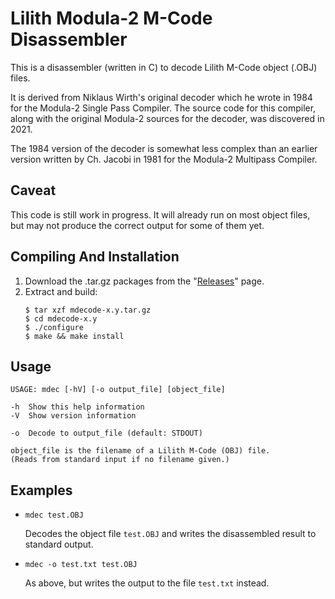# Lilith Modula-2 M-Code Disassembler
This is a disassembler (written in C) to decode Lilith M-Code object (.OBJ) files.

It is derived from Niklaus Wirth's original decoder which he wrote in 1984 for the Modula-2 Single Pass Compiler. The source code for this compiler, along with the original Modula-2 sources for the decoder, was discovered in 2021.

The 1984 version of the decoder is somewhat less complex than an earlier version written by Ch. Jacobi in 1981 for the Modula-2 Multipass Compiler.

## Caveat
This code is still work in progress. It will already run on most object files, but may not produce the correct output for some of them yet.

## Compiling And Installation
1. Download the .tar.gz packages from the "[Releases](https://github.com/good-sushi/mdecode/releases)" page.
2. Extract and build:
    ```
    $ tar xzf mdecode-x.y.tar.gz
    $ cd mdecode-x.y
    $ ./configure
    $ make && make install
    ```

## Usage
```
USAGE: mdec [-hV] [-o output_file] [object_file]

-h	Show this help information
-V	Show version information

-o	Decode to output_file (default: STDOUT)

object_file is the filename of a Lilith M-Code (OBJ) file.
(Reads from standard input if no filename given.)
```

## Examples
* ```mdec test.OBJ```

  Decodes the object file `test.OBJ` and writes the disassembled result to standard output.

* ```mdec -o test.txt test.OBJ```

  As above, but writes the output to the file `test.txt` instead.